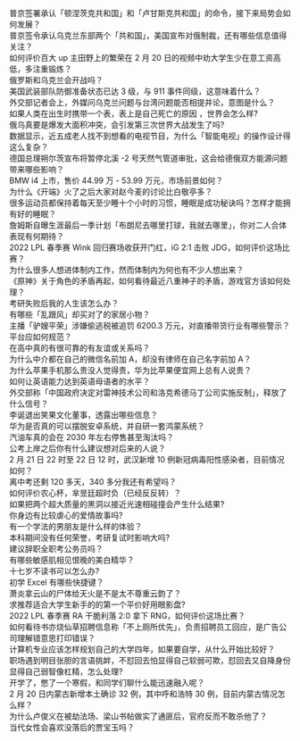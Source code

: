 普京签署承认「顿涅茨克共和国」和「卢甘斯克共和国」的命令，接下来局势会如何发展？  
普京签令承认乌克兰东部两个「共和国」，美国宣布对俄制裁，还有哪些信息值得关注？  
如何评价百大 up 主田野上的繁荣在 2 月 20 日的视频中劝大学生少在意工资高低，多注重锻炼？  
俄罗斯和乌克兰会开战吗？  
美国武装部队防御准备状态已达 3 级，与 911 事件同级，这意味着什么？  
外交部记者会上，外媒问乌克兰问题与台湾问题能否相提并论，意图是什么？  
如果人类在出生时携带一个表，表上是自己死亡的原因 ，世界会怎么样?  
俄乌真要是爆发大面积冲突，会引发第三次世界大战发生了吗?  
数据显示，近五成老人找不到想看的电视节目，为什么「智能电视」的操作设计得这么复杂？  
德国总理朔尔茨宣布将暂停北溪 -2 号天然气管道审批，这会给德俄双方能源问题带来哪些影响？  
BMW i4 上市，售价 44.99 万 - 53.99 万元，市场前景如何？  
为什么《开端》火了之后大家对赵今麦的讨论比白敬亭多？  
很多运动员都保持着每天至少睡十个小时的习惯，睡眠是成功秘诀吗？怎样才能拥有好的睡眠？  
詹姆斯自曝生涯最后一季计划「布朗尼去哪里打球，我就去哪里」，你对二人合体表现有何期待？  
2022 LPL 春季赛 Wink 回归赛场收获开门红，iG 2:1 击败 JDG，如何评价这场比赛？  
为什么很多人想进体制内工作，然而体制内为何也有不少人想出来？  
《原神》关于角色的矛盾再起，如何看待最近八重神子的矛盾，游戏官方该如何处理？  
考研失败后我的人生该怎么办？  
​有哪些「乱跟风」却买对了的家居小物？  
主播「驴嫂平荣」涉嫌偷逃税被追罚 6200.3 万元，对直播带货行业有哪些警示？平台应如何规范？  
在高中真的有很可靠的有友谊或关系吗？  
为什么中介都在自己的微信名前加 A，却没有律师在自己名字前加 A？  
为什么苹果手机那么贵没人觉得贵，华为比苹果便宜网上总有人说贵？  
如何让英语能力达到英语母语者的水平？  
外交部称「中国政府决定对雷神技术公司和洛克希德马丁公司实施反制」，释放了什么信号？  
李诞退出笑果文化董事，透露出哪些信息？  
华为是否真的可以摆脱安卓系统，并自研一套鸿蒙系统？  
汽油车真的会在 2030 年左右停售甚至淘汰吗？  
公考上岸之后你有什么建议想对后来的人说？  
2 月 21 日 22 时至 22 日 12 时，武汉新增 10 例新冠病毒阳性感染者，目前情况如何？  
离中考还剩 120 多天，340 多分我还有希望吗？  
如何评价农心杯，芈昱廷超时负（已经反反转）？  
如果把两个超大质量的黑洞以接近光速相碰撞会产生什么结果?  
你身边有比较虐心的爱情故事吗?  
有一个学法的男朋友是什么样的体验？  
本科期间没有任何荣誉，考研复试时影响大吗?  
建议辞职全职考公务员吗？  
有哪些敏感肌相见恨晚的美白精华？  
十七岁不读书可以怎么办?  
初学 Excel 有哪些快捷键？  
萧炎拿云山的尸体给天火是不是太不尊重云韵了？  
求推荐适合大学生新手的的第一个平价好用眼影盘?  
2022 LPL 春季赛 RA 干脆利落 2:0 拿下 RNG，如何评价这场比赛？  
如何看待书亦烧仙草招聘信息称「不上厕所优先」，负责招聘员工回应，是广告公司理解错意思打印错误？  
计算机专业应该怎样规划自己的大学四年，如果要自学，从什么开始比较好？  
职场遇到明目张胆的言语挑衅，不怼回去怕显得自己软弱可欺，怼回去又自降身份显得自己弱智像杠精，怎么处理?  
开学了，憋了一个寒假，和同学们聊什么能迅速融入呢？  
2 月 20 日内蒙古新增本土确诊 32 例，其中呼和浩特 30 例，目前内蒙古情况怎么样？  
为什么卢俊义在被劫法场、梁山书帖做实了通匪后，官府反而不敢杀他了？  
当代女性会喜欢没落后的贾宝玉吗？  

